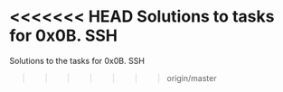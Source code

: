 <<<<<<< HEAD
Solutions to tasks for 0x0B. SSH
=======
Solutions to the tasks for 0x0B. SSH
>>>>>>> origin/master
